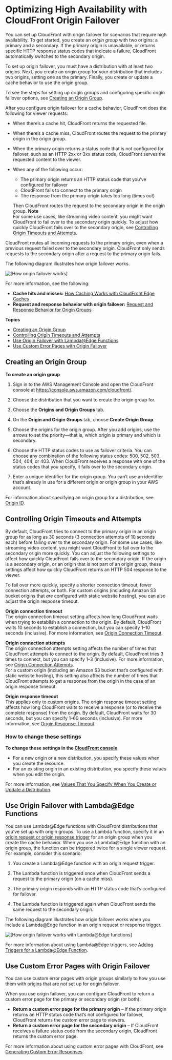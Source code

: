 # Optimizing High Availability with CloudFront Origin Failover<a name="high_availability_origin_failover"></a>

You can set up CloudFront with origin failover for scenarios that require high availability\. To get started, you create an *origin group* with two origins: a primary and a secondary\. If the primary origin is unavailable, or returns specific HTTP response status codes that indicate a failure, CloudFront automatically switches to the secondary origin\.

To set up origin failover, you must have a distribution with at least two origins\. Next, you create an origin group for your distribution that includes two origins, setting one as the primary\. Finally, you create or update a cache behavior to use the origin group\.

To see the steps for setting up origin groups and configuring specific origin failover options, see [Creating an Origin Group](#concept_origin_groups.creating)\.

After you configure origin failover for a cache behavior, CloudFront does the following for viewer requests:
+ When there’s a cache hit, CloudFront returns the requested file\.
+ When there’s a cache miss, CloudFront routes the request to the primary origin in the origin group\.
+ When the primary origin returns a status code that is not configured for failover, such as an HTTP 2xx or 3xx status code, CloudFront serves the requested content to the viewer\.
+ When any of the following occur:
  + The primary origin returns an HTTP status code that you’ve configured for failover
  + CloudFront fails to connect to the primary origin
  + The response from the primary origin takes too long \(times out\)

  Then CloudFront routes the request to the secondary origin in the origin group\.
**Note**  
For some use cases, like streaming video content, you might want CloudFront to fail over to the secondary origin quickly\. To adjust how quickly CloudFront fails over to the secondary origin, see [Controlling Origin Timeouts and Attempts](#controlling-attempts-and-timeouts)\.

CloudFront routes all incoming requests to the primary origin, even when a previous request failed over to the secondary origin\. CloudFront only sends requests to the secondary origin after a request to the primary origin fails\.

The following diagram illustrates how origin failover works\.

![\[How origin failover works\]](http://docs.aws.amazon.com/AmazonCloudFront/latest/DeveloperGuide/images/origingroups-overview.png)

For more information, see the following:
+ **Cache hits and misses:** [How Caching Works with CloudFront Edge Caches](cache-hit-ratio-explained.md)
+ **Request and response behavior with origin failover:** [Request and Response Behavior for Origin Groups](RequestAndResponseBehaviorOriginGroups.md)

**Topics**
+ [Creating an Origin Group](#concept_origin_groups.creating)
+ [Controlling Origin Timeouts and Attempts](#controlling-attempts-and-timeouts)
+ [Use Origin Failover with Lambda@Edge Functions](#concept_origin_groups.lambda)
+ [Use Custom Error Pages with Origin Failover](#concept_origin_groups.custom-error)

## Creating an Origin Group<a name="concept_origin_groups.creating"></a><a name="create-origin-groups-procedure"></a>

**To create an origin group**

1. Sign in to the AWS Management Console and open the CloudFront console at [https://console\.aws\.amazon\.com/cloudfront/](https://console.aws.amazon.com/cloudfront/)\.

1. Choose the distribution that you want to create the origin group for\.

1. Choose the **Origins and Origin Groups** tab\.

1. On the **Origin and Origin Groups** tab, choose **Create Origin Group**\.

1. Choose the origins for the origin group\. After you add origins, use the arrows to set the priority—that is, which origin is primary and which is secondary\.

1. Choose the HTTP status codes to use as failover criteria\. You can choose any combination of the following status codes: 500, 502, 503, 504, 404, or 403\. When CloudFront receives a response with one of the status codes that you specify, it fails over to the secondary origin\.

1. Enter a unique identifier for the origin group\. You can’t use an identifier that’s already in use for a different origin or origin group in your AWS account\.

For information about specifying an origin group for a distribution, see [Origin ID](distribution-web-values-specify.md#DownloadDistValuesId)\.

## Controlling Origin Timeouts and Attempts<a name="controlling-attempts-and-timeouts"></a>

By default, CloudFront tries to connect to the primary origin in an origin group for as long as 30 seconds \(3 connection attempts of 10 seconds each\) before failing over to the secondary origin\. For some use cases, like streaming video content, you might want CloudFront to fail over to the secondary origin more quickly\. You can adjust the following settings to affect how quickly CloudFront fails over to the secondary origin\. If the origin is a secondary origin, or an origin that is not part of an origin group, these settings affect how quickly CloudFront returns an HTTP 504 response to the viewer\.

To fail over more quickly, specify a shorter connection timeout, fewer connection attempts, or both\. For custom origins \(including Amazon S3 bucket origins that *are* configured with static website hosting\), you can also adjust the origin response timeout\.

**Origin connection timeout**  
The origin connection timeout setting affects how long CloudFront waits when trying to establish a connection to the origin\. By default, CloudFront waits 10 seconds to establish a connection, but you can specify 1–10 seconds \(inclusive\)\. For more information, see [Origin Connection Timeout](distribution-web-values-specify.md#origin-connection-timeout)\.

**Origin connection attempts**  
The origin connection attempts setting affects the number of times that CloudFront attempts to connect to the origin\. By default, CloudFront tries 3 times to connect, but you can specify 1–3 \(inclusive\)\. For more information, see [Origin Connection Attempts](distribution-web-values-specify.md#origin-connection-attempts)\.  
For a custom origin \(including an Amazon S3 bucket that’s configured with static website hosting\), this setting also affects the number of times that CloudFront attempts to get a response from the origin in the case of an origin response timeout\.

**Origin response timeout**  
This applies only to custom origins\.
The origin response timeout setting affects how long CloudFront waits to receive a response \(or to receive the complete response\) from the origin\. By default, CloudFront waits for 30 seconds, but you can specify 1–60 seconds \(inclusive\)\. For more information, see [Origin Response Timeout](distribution-web-values-specify.md#DownloadDistValuesOriginResponseTimeout)\.

### How to change these settings<a name="controlling-attempts-and-timeouts-how-to"></a>

**To change these settings in the [CloudFront console](https://console.aws.amazon.com/cloudfront/home)**
+ For a new origin or a new distribution, you specify these values when you create the resource\.
+ For an existing origin in an existing distribution, you specify these values when you edit the origin\.

For more information, see [Values That You Specify When You Create or Update a Distribution](distribution-web-values-specify.md)\.

## Use Origin Failover with Lambda@Edge Functions<a name="concept_origin_groups.lambda"></a>

You can use Lambda@Edge functions with CloudFront distributions that you’ve set up with origin groups\. To use a Lambda function, specify it in an [origin request or origin response trigger](lambda-cloudfront-trigger-events.md) for an origin group when you create the cache behavior\. When you use a Lambda@Edge function with an origin group, the function can be triggered twice for a single viewer request\. For example, consider this scenario:

1. You create a Lambda@Edge function with an origin request trigger\.

1. The Lambda function is triggered once when CloudFront sends a request to the primary origin \(on a cache miss\)\.

1. The primary origin responds with an HTTP status code that’s configured for failover\.

1. The Lambda function is triggered again when CloudFront sends the same request to the secondary origin\.

The following diagram illustrates how origin failover works when you include a Lambda@Edge function in an origin request or response trigger\.

![\[How origin failover works with Lambda@Edge functions\]](http://docs.aws.amazon.com/AmazonCloudFront/latest/DeveloperGuide/images/origingroups-with-lambda-edge.png)

For more information about using Lambda@Edge triggers, see [Adding Triggers for a Lambda@Edge Function](lambda-edge-add-triggers.md)\.

## Use Custom Error Pages with Origin Failover<a name="concept_origin_groups.custom-error"></a>

You can use custom error pages with origin groups similarly to how you use them with origins that are not set up for origin failover\. 

When you use origin failover, you can configure CloudFront to return a custom error page for the primary or secondary origin \(or both\):
+ **Return a custom error page for the primary origin** – If the primary origin returns an HTTP status code that’s not configured for failover, CloudFront returns the custom error page to viewers\.
+ **Return a custom error page for the secondary origin** – If CloudFront receives a failure status code from the secondary origin, CloudFront returns the custom error page\.

For more information about using custom error pages with CloudFront, see [Generating Custom Error Responses](GeneratingCustomErrorResponses.md)\.
